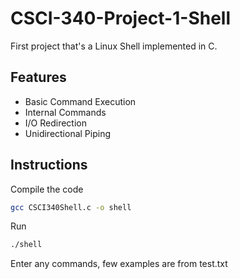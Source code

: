 # CSCI-340-Project-1-Shell

First project that's a Linux Shell implemented in C. 

## Features
- Basic Command Execution
- Internal Commands
- I/O Redirection
- Unidirectional Piping

## Instructions
Compile the code
```bash 
gcc CSCI340Shell.c -o shell
```
Run 

```bash
./shell
```
Enter any commands, few examples are from test.txt
